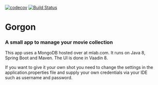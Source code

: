 [![codecov](https://codecov.io/gh/cgew85/Gorgon/branch/master/graph/badge.svg)](https://codecov.io/gh/cgew85/Gorgon)
[![Build Status](https://travis-ci.org/cgew85/Gorgon.svg?branch=master)](https://travis-ci.org/cgew85/Gorgon)
# Gorgon
### A small app to manage your movie collection

This app uses a MongoDB hosted over at mlab.com. It runs on Java 8, Spring Boot and Maven.
The UI is done in Vaadin 8.

If you want to give it your own shot you need to change the settings in the application.properties file
and supply your own credentials via your IDE such as username and password.
